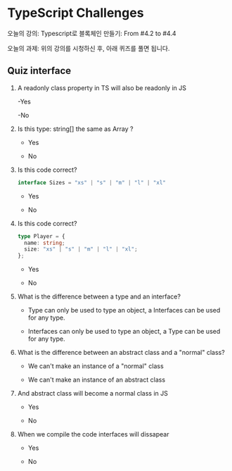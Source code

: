 # TypeScript Challenges

오늘의 강의: Typescript로 블록체인 만들기: From #4.2 to #4.4

오늘의 과제: 위의 강의를 시청하신 후, 아래 퀴즈를 풀면 됩니다.

## Quiz interface

1.  A readonly class property in TS will also be readonly in JS

    -Yes

    -No

2.  Is this type: string[] the same as Array<string> ?

    - Yes

    - No

3.  Is this code correct?

    ```ts
    interface Sizes = "xs" | "s" | "m" | "l" | "xl"
    ```

    - Yes

    - No

4.  Is this code correct?

    ```ts
    type Player = {
      name: string;
      size: "xs" | "s" | "m" | "l" | "xl";
    };
    ```

    - Yes

    - No

5.  What is the difference between a type and an interface?

    - Type can only be used to type an object, a Interfaces can be used for any type.

    - Interfaces can only be used to type an object, a Type can be used for any type.

6.  What is the difference between an abstract class and a "normal" class?

    - We can't make an instance of a "normal" class

    - We can't make an instance of an abstract class

7.  And abstract class will become a normal class in JS

    - Yes

    - No

8.  When we compile the code interfaces will dissapear

    - Yes

    - No

